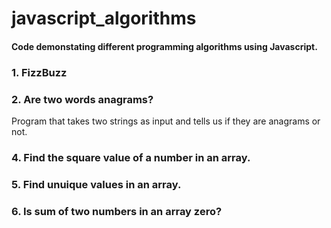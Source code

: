 # javascript_algorithms
#### Code demonstating different programming algorithms using Javascript.

### 1. FizzBuzz
### 2. Are two words anagrams?
Program that takes two strings as input and tells us if they are anagrams or not.
### 4. Find the square value of a number in an array.

### 5. Find unuique values in an array.
### 6. Is sum of two numbers in an array zero?
